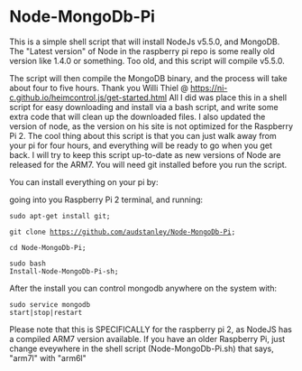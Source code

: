 # Node-MongoDb-Pi
This is a simple shell script that will install NodeJs v5.5.0, and MongoDB.  The "Latest version" of Node in the raspberry pi repo is some really old version like 1.4.0 or something. Too old, and this script will compile v5.5.0.<p>
The script will then compile the MongoDB binary, and the process will take about four to five hours.
Thank you Willi Thiel @ https://ni-c.github.io/heimcontrol.js/get-started.html
 All I did was place this in a shell script for easy downloading and install via a bash script, and write some extra code that will clean up the downloaded files. I also updated the version of node, as the version on his site is not optimized for the Raspberry Pi 2.  The cool thing about this script is that you can just walk away from your pi for four hours, and everything will be ready to go when you get back.  I will try to keep this script up-to-date as new versions of Node are released for the ARM7. You will need git installed before you run the script.<p> 
You can install everything on your pi by:<p>
going into you Raspberry Pi 2 terminal, and running: <p>
 <code>sudo apt-get install git; </code><p>
 <code>git clone https://github.com/audstanley/Node-MongoDb-Pi; </code><p>
 <code>cd Node-MongoDb-Pi; </code><p>
 <code>sudo bash Install-Node-MongoDb-Pi-sh; </code><p> 
After the install you can control mongodb anywhere on the system with:<p>
<code>sudo service mongodb start|stop|restart</code>
<p>
Please note that this is SPECIFICALLY for the raspberry pi 2, as NodeJS has a compiled ARM7 version available.  If you have an older Raspberry Pi, just change eveywhere in the shell script (Node-MongoDb-Pi.sh) that says, "arm7l" with "arm6l"
 
